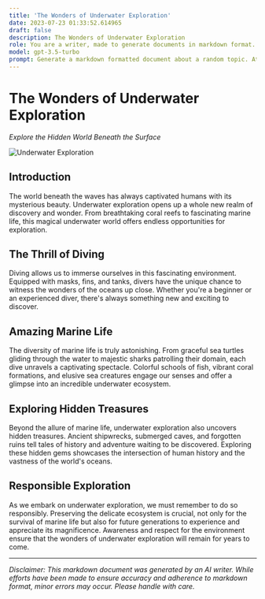 ```yaml
---
title: 'The Wonders of Underwater Exploration'
date: 2023-07-23 01:33:52.614965
draft: false
description: The Wonders of Underwater Exploration
role: You are a writer, made to generate documents in markdown format. It is very important that all of the documents you generate are in valid markdown format.
model: gpt-3.5-turbo
prompt: Generate a markdown formatted document about a random topic. At the bottom, include a disclaimer explaining that the document was generated by you. The first line of the document should be the title. Make sure that the entire document is in proper markdown format, using a mix of various tags to make the document visually appealing.
---
```


# The Wonders of Underwater Exploration

*Explore the Hidden World Beneath the Surface*

![Underwater Exploration](https://www.example.com/underwater-exploration.jpg)

## Introduction

The world beneath the waves has always captivated humans with its mysterious beauty. Underwater exploration opens up a whole new realm of discovery and wonder. From breathtaking coral reefs to fascinating marine life, this magical underwater world offers endless opportunities for exploration.

## The Thrill of Diving

Diving allows us to immerse ourselves in this fascinating environment. Equipped with masks, fins, and tanks, divers have the unique chance to witness the wonders of the oceans up close. Whether you're a beginner or an experienced diver, there's always something new and exciting to discover.

## Amazing Marine Life

The diversity of marine life is truly astonishing. From graceful sea turtles gliding through the water to majestic sharks patrolling their domain, each dive unravels a captivating spectacle. Colorful schools of fish, vibrant coral formations, and elusive sea creatures engage our senses and offer a glimpse into an incredible underwater ecosystem.

## Exploring Hidden Treasures

Beyond the allure of marine life, underwater exploration also uncovers hidden treasures. Ancient shipwrecks, submerged caves, and forgotten ruins tell tales of history and adventure waiting to be discovered. Exploring these hidden gems showcases the intersection of human history and the vastness of the world's oceans.

## Responsible Exploration

As we embark on underwater exploration, we must remember to do so responsibly. Preserving the delicate ecosystem is crucial, not only for the survival of marine life but also for future generations to experience and appreciate its magnificence. Awareness and respect for the environment ensure that the wonders of underwater exploration will remain for years to come.

---

*Disclaimer: This markdown document was generated by an AI writer. While efforts have been made to ensure accuracy and adherence to markdown format, minor errors may occur. Please handle with care.*